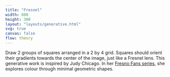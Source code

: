 ```yaml
---
title: "Fresnel"
width: 600
height: 300
layout: "layouts/generative.html"
svg: true
canvas: false
flow: theory
---
```


Draw 2 groups of squares arranged in a 2 by 4 grid. Squares should orient their gradients towards the center of the image, just like a Fresnel lens.
This generative work is inspired by Judy Chicago. In her [Fresno Fans series](https://www.judychicago.com/gallery/early-workminimal/ew-artwork/#23), she explores colour through minimal geometric shapes.
